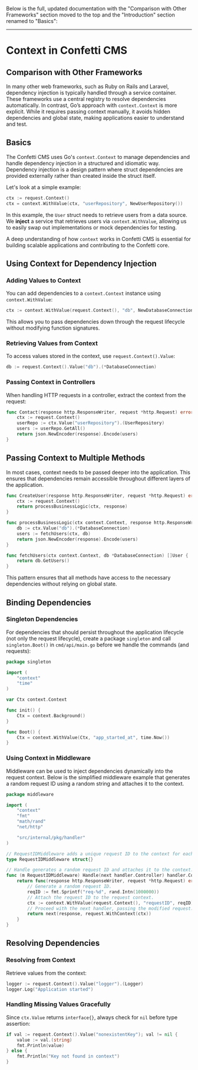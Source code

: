 Below is the full, updated documentation with the "Comparison with Other Frameworks" section moved to the top and the "Introduction" section renamed to "Basics":

---

# Context in Confetti CMS

## Comparison with Other Frameworks

In many other web frameworks, such as Ruby on Rails and Laravel, dependency injection is typically handled through a service container. These frameworks use a central registry to resolve dependencies automatically. In contrast, Go’s approach with `context.Context` is more explicit. While it requires passing context manually, it avoids hidden dependencies and global state, making applications easier to understand and test.

## Basics

The Confetti CMS uses Go's `context.Context` to manage dependencies and handle dependency injection in a structured and idiomatic way. Dependency injection is a design pattern where struct dependencies are provided externally rather than created inside the struct itself.

Let's look at a simple example:

```go
ctx := request.Context()
ctx = context.WithValue(ctx, "userRepository", NewUserRepository())
```

In this example, the `User` struct needs to retrieve users from a data source. We **inject** a service that retrieves users via `context.WithValue`, allowing us to easily swap out implementations or mock dependencies for testing.

A deep understanding of how `context` works in Confetti CMS is essential for building scalable applications and contributing to the Confetti core.

## Using Context for Dependency Injection

### Adding Values to Context

You can add dependencies to a `context.Context` instance using `context.WithValue`:

```go
ctx := context.WithValue(request.Context(), "db", NewDatabaseConnection())
```

This allows you to pass dependencies down through the request lifecycle without modifying function signatures.

### Retrieving Values from Context

To access values stored in the context, use `request.Context().Value`:

```go
db := request.Context().Value("db").(*DatabaseConnection)
```

### Passing Context in Controllers

When handling HTTP requests in a controller, extract the context from the request:

```go
func Contact(response http.ResponseWriter, request *http.Request) error {
    ctx := request.Context()
    userRepo := ctx.Value("userRepository").(UserRepository)
    users := userRepo.GetAll()
    return json.NewEncoder(response).Encode(users)
}
```

## Passing Context to Multiple Methods

In most cases, context needs to be passed deeper into the application. This ensures that dependencies remain accessible throughout different layers of the application.

```go
func CreateUser(response http.ResponseWriter, request *http.Request) error {
    ctx := request.Context()
    return processBusinessLogic(ctx, response)
}

func processBusinessLogic(ctx context.Context, response http.ResponseWriter) error {
    db := ctx.Value("db").(*DatabaseConnection)
    users := fetchUsers(ctx, db)
    return json.NewEncoder(response).Encode(users)
}

func fetchUsers(ctx context.Context, db *DatabaseConnection) []User {
    return db.GetUsers()
}
```

This pattern ensures that all methods have access to the necessary dependencies without relying on global state.

## Binding Dependencies

### Singleton Dependencies

For dependencies that should persist throughout the application lifecycle (not only the request lifecycle), create a package `singleton` and call `singleton.Boot()` in `cmd/api/main.go` before we handle the commands (and requests):

```go
package singleton

import (
	"context"
	"time"
)

var Ctx context.Context

func init() {
    Ctx = context.Background()
}

func Boot() {
    Ctx = context.WithValue(Ctx, "app_started_at", time.Now())
}
```

### Using Context in Middleware

Middleware can be used to inject dependencies dynamically into the request context. Below is the simplified middleware example that generates a random request ID using a random string and attaches it to the context.

```go
package middleware

import (
	"context"
	"fmt"
	"math/rand"
	"net/http"

	"src/internal/pkg/handler"
)

// RequestIDMiddleware adds a unique request ID to the context for each request.
type RequestIDMiddleware struct{}

// Handle generates a random request ID and attaches it to the context.
func (m RequestIDMiddleware) Handle(next handler.Controller) handler.Controller {
	return func(response http.ResponseWriter, request *http.Request) error {
		// Generate a random request ID.
		reqID := fmt.Sprintf("req-%d", rand.Intn(1000000))
		// Attach the request ID to the request context.
		ctx := context.WithValue(request.Context(), "requestID", reqID)
		// Proceed with the next handler, passing the modified request.
		return next(response, request.WithContext(ctx))
	}
}
```

## Resolving Dependencies

### Resolving from Context

Retrieve values from the context:

```go
logger := request.Context().Value("logger").(Logger)
logger.Log("Application started")
```

### Handling Missing Values Gracefully

Since `ctx.Value` returns `interface{}`, always check for `nil` before type assertion:

```go
if val := request.Context().Value("nonexistentKey"); val != nil {
    value := val.(string)
    fmt.Println(value)
} else {
    fmt.Println("Key not found in context")
}
```
